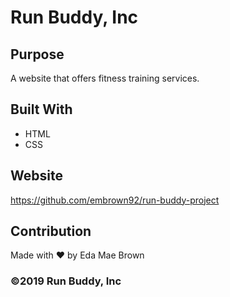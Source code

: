 # Run Buddy, Inc

## Purpose
A website that offers fitness training services.

## Built With
* HTML
* CSS

## Website
https://github.com/embrown92/run-buddy-project

## Contribution
Made with ❤️ by Eda Mae Brown

### ©️2019 Run Buddy, Inc 
